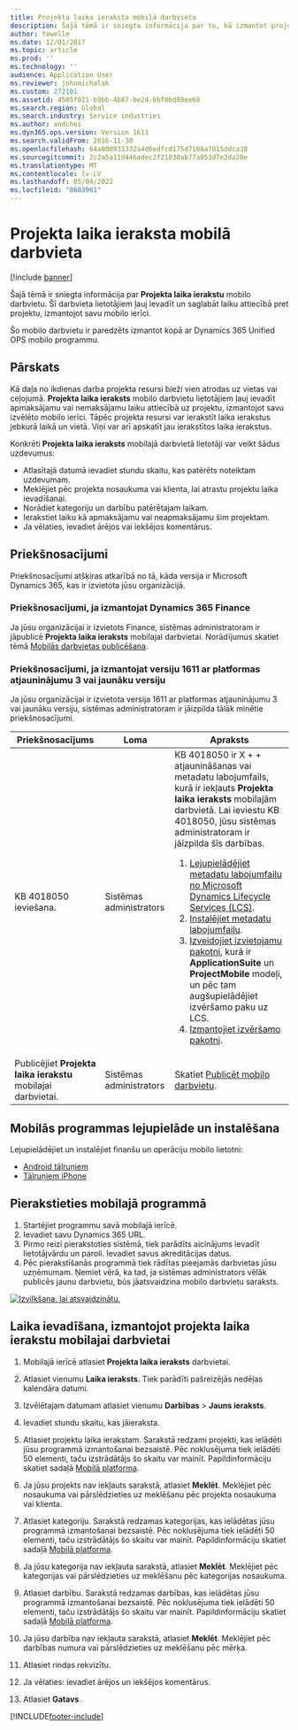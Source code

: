 ```yaml
---
title: Projekta laika ieraksta mobilā darbvieta
description: Šajā tēmā ir sniegta informācija par to, kā izmantot projekta laika ieraksta mobilā darbvietu. Šī darbvieta lietotājiem ļauj ievadīt un saglabāt laiku attiecībā pret projektu, izmantojot savu mobilo ierīci.
author: Yowelle
ms.date: 12/01/2017
ms.topic: article
ms.prod: ''
ms.technology: ''
audience: Application User
ms.reviewer: johnmichalak
ms.custom: 272101
ms.assetid: 4505f021-b9bb-4b87-be24-6bf0bd88ee60
ms.search.region: Global
ms.search.industry: Service industries
ms.author: andchoi
ms.dyn365.ops.version: Version 1611
ms.search.validFrom: 2016-11-30
ms.openlocfilehash: 64a80d931332a4d6edfcd175d7168a7815ddca38
ms.sourcegitcommit: 2c2a5a11d446adec2f21030ab77a053d7e2da28e
ms.translationtype: MT
ms.contentlocale: lv-LV
ms.lasthandoff: 05/04/2022
ms.locfileid: "8683961"
---
```

# <a name="project-time-entry-mobile-workspace"></a>Projekta laika ieraksta mobilā darbvieta

[!include [banner](../includes/banner.md)]

Šajā tēmā ir sniegta informācija par **Projekta laika ierakstu** mobilo darbvietu. Šī darbvieta lietotājiem ļauj ievadīt un saglabāt laiku attiecībā pret projektu, izmantojot savu mobilo ierīci.

Šo mobilo darbvietu ir paredzēts izmantot kopā ar Dynamics 365 Unified OPS mobilo programmu. 

## <a name="overview"></a>Pārskats
Kā daļa no ikdienas darba projekta resursi bieži vien atrodas uz vietas vai ceļojumā. **Projekta laika ieraksts** mobilo darbvietu lietotājiem ļauj ievadīt apmaksājamu vai nemaksājamu laiku attiecībā uz projektu, izmantojot savu izvēlēto mobilo ierīci. Tāpēc projekta resursi var ierakstīt laika ierakstus jebkurā laikā un vietā. Viņi var arī apskatīt jau ierakstītos laika ierakstus. 

Konkrēti **Projekta laika ieraksts** mobilajā darbvietā lietotāji var veikt šādus uzdevumus:

-   Atlasītajā datumā ievadiet stundu skaitu, kas patērēts noteiktam uzdevumam.
-   Meklējiet pēc projekta nosaukuma vai klienta, lai atrastu projektu laika ievadīšanai.
-   Norādiet kategoriju un darbību patērētajam laikam.
-   Ierakstiet laiku kā apmaksājamu vai neapmaksājamu šim projektam.
-   Ja vēlaties, ievadiet ārējos vai iekšējos komentārus.

## <a name="prerequisites"></a>Priekšnosacījumi
Priekšnosacījumi atšķiras atkarībā no tā, kāda versija ir Microsoft Dynamics 365, kas ir izvietota jūsu organizācijā.

### <a name="prerequisites-if-you-use-dynamics-365-finance"></a>Priekšnosacījumi, ja izmantojat Dynamics 365 Finance
Ja jūsu organizācijai ir izvietots Finance, sistēmas administratoram ir jāpublicē **Projekta laika ieraksts** mobilajai darbvietai. Norādījumus skatiet tēmā [Mobilās darbvietas publicēšana](/dynamics365/fin-ops-core/dev-itpro/mobile-apps/publish-mobile-workspace).

### <a name="prerequisites-if-you-use-version-1611-with-platform-update-3-or-later"></a>Priekšnosacījumi, ja izmantojat versiju 1611 ar platformas atjauninājumu 3 vai jaunāku versiju
Ja jūsu organizācijai ir izvietota versija 1611 ar platformas atjauninājumu 3 vai jaunāku versiju, sistēmas administratoram ir jāizpilda tālāk minētie priekšnosacījumi. 

<table>
<thead>
<tr class="header">
<th>Priekšnosacījums</th>
<th>Loma</th>
<th>Apraksts</th>
</tr>
</thead>
<tbody>
<tr class="odd">

<td>KB 4018050 ieviešana.</td>
<td>Sistēmas administrators</td>
<td>KB 4018050 ir X + + atjaunināšanas vai metadatu labojumfails, kurā ir iekļauts <strong>Projekta laika ieraksts</strong> mobilajām darbvietā. Lai ieviestu KB 4018050, jūsu sistēmas administratoram ir jāizpilda šīs darbības.
<ol>
<li><a href="/dynamics365/fin-ops-core/dev-itpro/migration-upgrade/download-hotfix-lcs">Lejupielādējiet metadatu labojumfailu no Microsoft Dynamics Lifecycle Services (LCS)</a>.</li>
<li><a href="/dynamics365/fin-ops-core/dev-itpro/migration-upgrade/install-metadata-hotfix-package">Instalējiet metadatu labojumfailu</a>.</li>
<li><a href="/dynamics365/fin-ops-core/dev-itpro/deployment/create-apply-deployable-package">Izveidojiet izvietojamu pakotni</a>, kurā ir <strong>ApplicationSuite</strong> un <strong>ProjectMobile</strong> modeļi, un pēc tam augšupielādējiet izvēršamo paku uz LCS.</li>
<li><a href="/dynamics365/fin-ops-core/dev-itpro/deployment/apply-deployable-package-system">Izmantojiet izvēršamo pakotni</a>.</li>

</ol></td>
</tr>
<tr class="even">
<td>Publicējiet <strong>Projekta laika ierakstu</strong> mobilajai darbvietai.</td>
<td>Sistēmas administrators</td>
<td>Skatiet <a href="/dynamics365/fin-ops-core/dev-itpro/mobile-apps/publish-mobile-workspace">Publicēt mobilo darbvietu</a>.</td>
</tr>
</tbody>
</table>

## <a name="download-and-install-the-mobile-app"></a>Mobilās programmas lejupielāde un instalēšana

Lejupielādējiet un instalējiet finanšu un operāciju mobilo lietotni:

-   [Android tālruņiem](https://go.microsoft.com/fwlink/?linkid=850662)
-   [Tālruņiem iPhone](https://go.microsoft.com/fwlink/?linkid=850663)

## <a name="sign-in-to-the-mobile-app"></a>Pierakstieties mobilajā programmā
1.  Startējiet programmu savā mobilajā ierīcē.
2.  Ievadiet savu Dynamics 365 URL.
3.  Pirmo reizi pierakstoties sistēmā, tiek parādīts aicinājums ievadīt lietotājvārdu un paroli. Ievadiet savus akreditācijas datus.
4.  Pēc pierakstīšanās programmā tiek rādītas pieejamās darbvietas jūsu uzņēmumam. Ņemiet vērā, ka tad, ja sistēmas administrators vēlāk publicēs jaunu darbvietu, būs jāatsvaidzina mobilo darbvietu saraksts.

[![Izvilkšana, lai atsvaidzinātu.](./media/pull-to-refresh-list-of-workspaces-183x300.png)](./media/pull-to-refresh-list-of-workspaces.png)

## <a name="enter-time-by-using-the-project-time-entry-mobile-workspace"></a>Laika ievadīšana, izmantojot projekta laika ierakstu mobilajai darbvietai
1.  Mobilajā ierīcē atlasiet **Projekta laika ieraksts** darbvietai.
2.  Atlasiet vienumu **Laika ieraksts**. Tiek parādīti pašreizējās nedēļas kalendāra datumi.
3.  Izvēlētajam datumam atlasiet vienumu **Darbības** &gt; **Jauns ieraksts**.
4.  Ievadiet stundu skaitu, kas jāieraksta.
5.  Atlasiet projektu laika ierakstam. Sarakstā redzami projekti, kas ielādēti jūsu programmā izmantošanai bezsaistē. Pēc noklusējuma tiek ielādēti 50 elementi, taču izstrādātājs šo skaitu var mainīt. Papildinformāciju skatiet sadaļā [Mobilā platforma](/dynamics365/fin-ops-core/dev-itpro/mobile-apps/mobile-app-home-page).
6.  Ja jūsu projekts nav iekļauts sarakstā, atlasiet **Meklēt**. Meklējiet pēc nosaukuma vai pārslēdzieties uz meklēšanu pēc projekta nosaukuma vai klienta.
7.  Atlasiet kategoriju. Sarakstā redzamas kategorijas, kas ielādētas jūsu programmā izmantošanai bezsaistē. Pēc noklusējuma tiek ielādēti 50 elementi, taču izstrādātājs šo skaitu var mainīt. Papildinformāciju skatiet sadaļā [Mobilā platforma](/dynamics365/fin-ops-core/dev-itpro/mobile-apps/mobile-app-home-page).
8.  Ja jūsu kategorija nav iekļauta sarakstā, atlasiet **Meklēt**. Meklējiet pēc kategorijas vai pārslēdzieties uz meklēšanu pēc kategorijas nosaukuma.
9.  Atlasiet darbību. Sarakstā redzamas darbības, kas ielādētas jūsu programmā izmantošanai bezsaistē. Pēc noklusējuma tiek ielādēti 50 elementi, taču izstrādātājs šo skaitu var mainīt. Papildinformāciju skatiet sadaļā [Mobilā platforma](/dynamics365/fin-ops-core/dev-itpro/mobile-apps/mobile-app-home-page).
10. Ja jūsu darbība nav iekļauta sarakstā, atlasiet **Meklēt**. Meklējiet pēc darbības numura vai pārslēdzieties uz meklēšanu pēc mērķa.

11. Atlasiet rindas rekvizītu.
12. Ja vēlaties: ievadiet ārējos un iekšējos komentārus.
13. Atlasiet **Gatavs**.


[!INCLUDE[footer-include](../includes/footer-banner.md)]